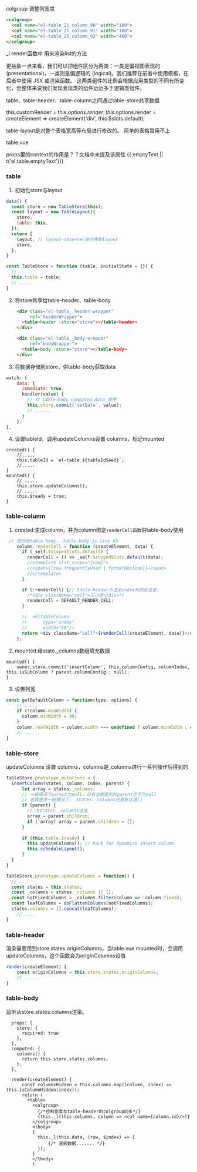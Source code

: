 colgroup 调整列宽度
````html
<colgroup>
  <col name="el-table_21_column_90" width="180">
  <col name="el-table_21_column_91" width="180">
  <col name="el-table_21_column_92" width="460">
</colgroup>
````

_l render函数中 用来渲染list的方法

更抽象一点来看，我们可以把组件区分为两类：一类是偏视图表现的 (presentational)，一类则是偏逻辑的 (logical)。我们推荐在前者中使用模板，在后者中使用 JSX 或渲染函数。
这两类组件的比例会根据应用类型的不同有所变化，但整体来说我们发现表现类的组件远远多于逻辑类组件。

table、table-header、table-column之间通过table-store共享数据

this.customRender = this.$options.render;
this.$options.render = createElement => createElement('div', this.$slots.default);

table-layout是对整个表格宽高等布局进行修改的。 简单的表格暂用不上

table.vue
 
props里的context的作用是？？文档中未提及该属性
<slot name="append"></slot>
<slot name="empty">{{ emptyText || t('el.table.emptyText')}}</slot>

### table
1. 初始化store与layout

````js
data() {
  const store = new TableStore(this);
  const layout = new TableLayout({
    store,
    table: this,
  });
  return {
    layout, // layout-observer会引用到layout
    store,
  };
}
````

````js
const TableStore = function (table, initialState = {}) {
  // .....
  this.table = table;
  // .....
}
````

2. 将store共享给table-header、table-body

````html
    <div class="el-table__header-wrapper"
         ref="headerWrapper">
      <table-header :store="store"></table-header>
    </div>

    <div class="el-table__body-wrapper"
         ref="bodyWrapper">
      <table-body :store="store"></table-body>
    </div>
```` 

3. 将数据存储到store，供table-body获取data

````js
watch: {
    data: {
      immediate: true,
      handler(value) {
        // 供 table-body computed.data 使用 
        this.store.commit('setData', value);
        // ......
      }
    },
},
````

4. 设置tableId，调用updateColumns设置 columns，标记mounted

  ````
  created() {
      //.....
      this.tableId = `el-table_${tableIdSeed}`;
      //.....
  }
  mounted() {
      // .....
      this.store.updateColumns();
      // .....
      this.$ready = true;
  }     
  ````
  
### table-column
1. created:生成column，并为column绑定`renderCell函数`供table-body使用

  ````js
   // 提供给table-body， table-body.js line 69
      column.renderCell = function (createElement, data) {
        if (_self.$scopedSlots.default) {
          renderCell = () => _self.$scopedSlots.default(data);
          //<template slot-scope="{row}">
          //<span>{{row.frequentlyUsed | formatBoolean}}</span>
          //</template>
        }
  
        if (!renderCell) {// table-header不渲染index列的走这里，
          /*<div className="cell">王小虎</div>*/
          renderCell = DEFAULT_RENDER_CELL;
        }
  
        //  <ElTableColumn
        //      type="index"
        //      width="50"/>
        return <div className="cell">{renderCell(createElement, data)}</div>;
      };
  ````

2. mounted:给state._columns数组填充数据

  ````
  mounted() {
      owner.store.commit('insertColumn', this.columnConfig, columnIndex, this.isSubColumn ? parent.columnConfig : null);
  }
  ````
3. 设置列宽

  ````js
  const getDefaultColumn = function(type, options) {
      // ......
      if (!column.minWidth) {
        column.minWidth = 80;
      }
      column.realWidth = column.width === undefined ? column.minWidth : column.width;
      // ......
  }
  ````    
### table-store
updateColumns 设置 columns，columns是_columns进行一系列操作后得到的

````js
TableStore.prototype.mutations = {
  insertColumn(states, column, index, parent) {
      let array = states._columns;
      // 一般情况下parent为null，只有当嵌套列时parent才不为null
      // 也就是说一般情况下， states._columns还是默认值[]
      if (parent) {
        // 为states._columns设值
        array = parent.children;
        if (!array) array = parent.children = [];
      }
      
      if (this.table.$ready) {
        this.updateColumns(); // hack for dynamics insert column
        this.scheduleLayout();
      }
  }
}
````

`````js
TableStore.prototype.updateColumns = function() {
  // ....
  const states = this.states;
  const _columns = states._columns || [];
  const notFixedColumns = _columns.filter(column => !column.fixed);
  const leafColumns = doFlattenColumns(notFixedColumns);
  states.columns = [].concat(leafColumns);
    // ....
}
`````

### table-header
渲染需要用到store.states.originColumns，当table.vue mounted时，会调用updateColumns，这个函数会为originColumns设值

````js
render(createElement) {
    const originColumns = this.store.states.originColumns;
    // ......
}
````

### table-body
监听从store.states.columns渲染。

````
  props: {
    store: {
      required: true
    },
  },
  computed: {
    columns() {
      return this.store.states.columns;
    },
  },
  
  render(createElement) {
      const columnsHidden = this.columns.map((column, index) => this.isColumnHidden(index));
      return (
        <table>
          <colgroup>
            {/*控制宽度与table-header的colgroup同步*/}
            {this._l(this.columns, column => <col name={column.id}/>)}
          </colgroup>
          <tbody>
          {
            this._l(this.data, (row, $index) => {
                {/* 渲染数据....... */}
            });
          }
          </tbody>
          )
````
